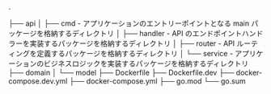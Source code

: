 .

├── api
│ ├── cmd - アプリケーションのエントリーポイントとなる main パッケージを格納するディレクトリ
│ ├── handler - API のエンドポイントハンドラーを実装するパッケージを格納するディレクトリ
│ ├── router - API ルーティングを定義するパッケージを格納するディレクトリ
│ └── service - アプリケーションのビジネスロジックを実装するパッケージを格納するディレクトリ
├── domain
│ └── model
├── Dockerfile
├── Dockerfile.dev
├── docker-compose.dev.yml
├── docker-compose.yml
├── go.mod
└── go.sum

<!-- └── openapi.yaml -->
